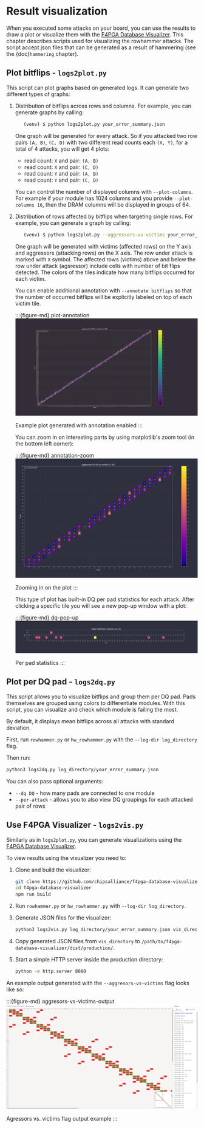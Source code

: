 # Result visualization

When you executed some attacks on your board, you can use the results to draw a plot or visualize them with the [F4PGA Database Visualizer](https://github.com/chipsalliance/f4pga-database-visualizer).
This chapter describes scripts used for visualizing the rowhammer attacks.
The script accept json files that can be generated as a result of hammering (see the {doc}`hammering` chapter). 

## Plot bitflips - `logs2plot.py`

This script can plot graphs based on generated logs.
It can generate two different types of graphs:

1. Distribution of bitflips across rows and columns. For example, you can generate graphs by calling:

   ```sh
      (venv) $ python logs2plot.py your_error_summary.json
   ```

   One graph will be generated for every attack.
   So if you attacked two row pairs `(A, B)`, `(C, D)` with two different read counts each `(X, Y)`, for a total of 4 attacks, you will get 4 plots:

   * read count: `X` and pair: `(A, B)`
   * read count: `X` and pair: `(C, D)`
   * read count: `Y` and pair: `(A, B)`
   * read count: `Y` and pair: `(C, D)`

   You can control the number of displayed columns with `--plot-columns`.
   For example if your module has 1024 columns and you provide `--plot-columns 16`, then the DRAM columns will be displayed in groups of 64.

2. Distribution of rows affected by bitflips when targeting single rows. For example, you can generate a graph by calling:

   ```sh
      (venv) $ python logs2plot.py --aggressors-vs-victims your_error_summary.json
   ```

   One graph will be generated with victims (affected rows) on the Y axis and aggressors (attacking rows) on the X axis.
   The row under attack is marked with `X` symbol.
   The affected rows (victims) above and below the row under attack (agsressor) include cells with number of bit flips detected.
   The colors of the tiles indicate how many bitflips occurred for each victim.

   You can enable additional annotation with `--annotate bitflips` so that the number of occurred bitflips will be explicitly labeled on top of each victim tile.

   :::{figure-md} plot-annotation
   ![Annotated plot](images/annotation.png)

   Example plot generated with annotation enabled
   :::

   You can zoom in on interesting parts by using matplotlib's zoom tool (in the bottom left corner):

   :::{figure-md} annotation-zoom
   ![Annotation zoom](images/annotation_zoom.png)

   Zooming in on the plot
   :::

   This type of plot has built-in DQ per pad statistics for each attack. 
   After clicking a specific tile you will see a new pop-up window with a plot:

   :::{figure-md} dq-pop-up
   ![Per pad statistics](images/dqs_vict_vs_aggr.png)

   Per pad statistics
   :::

## Plot per DQ pad - `logs2dq.py`

This script allows you to visualize bitflips and group them per DQ pad.
Pads themselves are grouped using colors to differentiate modules.
With this script, you can visualize and check which module is failing the most.

By default, it displays mean bitflips across all attacks with standard deviation.

First, run `rowhammer.py` or `hw_rowhammer.py` with the `--log-dir log_directory` flag.

Then run:

```sh
python3 logs2dq.py log_directory/your_error_summary.json
```

You can also pass optional arguments:

* `--dq DQ` - how many pads are connected to one module
* `--per-attack` - allows you to also view DQ groupings for each attacked pair of rows

## Use F4PGA Visualizer - `logs2vis.py`

Similarly as in `logs2plot.py`, you can generate visualizations using the [F4PGA Database Visualizer](https://github.com/chipsalliance/f4pga-database-visualizer).

To view results using the visualizer you need to:

1. Clone and build the visualizer:

   ```sh
   git clone https://github.com/chipsalliance/f4pga-database-visualizer
   cd f4pga-database-visualizer
   npm run build
   ```

2. Run `rowhammer.py` or `hw_rowhammer.py` with `--log-dir log_directory`.

3. Generate JSON files for the visualizer:

   ```sh
   python3 logs2vis.py log_directory/your_error_summary.json vis_directory
   ```

4. Copy generated JSON files from `vis_directory` to `/path/to/f4pga-database-visualizer/dist/production/`.

5. Start a simple HTTP server inside the production directory:

   ```sh
   python -m http.server 8080
   ```

An example output generated with the `--aggresors-vs-victims` flag looks like so:

:::{figure-md} aggresors-vs-victims-output
![Aggressors vs. victims output](images/f4pga_visualizer_aggr_vs_vict.png)

Agressors vs. victims flag output example
:::
